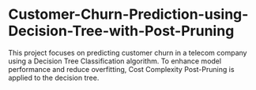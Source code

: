# Customer-Churn-Prediction-using-Decision-Tree-with-Post-Pruning
This project focuses on predicting customer churn in a telecom company using a Decision Tree Classification algorithm. To enhance model performance and reduce overfitting, Cost Complexity Post-Pruning is applied to the decision tree.
